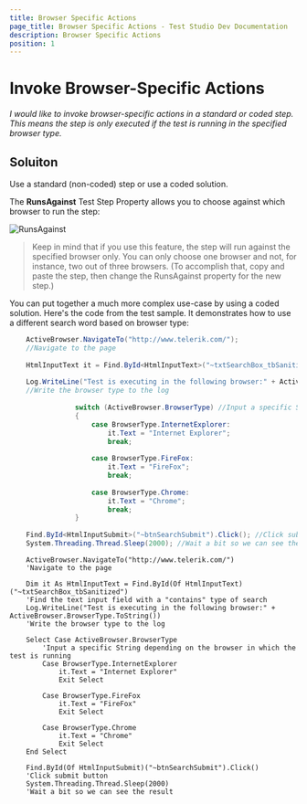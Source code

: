 ```yaml
---
title: Browser Specific Actions
page_title: Browser Specific Actions - Test Studio Dev Documentation
description: Browser Specific Actions
position: 1
---
```

# Invoke Browser-Specific Actions

*I would like to invoke browser-specific actions in a standard or coded step. This means the step is only executed if the test is running in the specified browser type.*

## Soluiton

Use a standard (non-coded) step or use a coded solution.

The **RunsAgainst** Test Step Property allows you to choose against which browser to run the step:

![RunsAgainst][1]

>Keep in mind that if you use this feature, the step will run against the specified browser only. You can only choose one browser and not, for instance, two out of three browsers. (To accomplish that, copy and paste the step, then change the RunsAgainst property for the new step.)

You can  put together a much more complex use-case by using a coded solution. Here's the code from the test sample. It demonstrates how to use a different search word based on browser type:

````C#
    ActiveBrowser.NavigateTo("http://www.telerik.com/"); 
    //Navigate to the page
    
    HtmlInputText it = Find.ById<HtmlInputText>("~txtSearchBox_tbSanitized"); //Find the text input field with a "contains" type of search
    
    Log.WriteLine("Test is executing in the following browser:" + ActiveBrowser.BrowserType.ToString()); 
    //Write the browser type to the log
                
                switch (ActiveBrowser.BrowserType) //Input a specific String depending on the browser in which the test is running 
                {
                    case BrowserType.InternetExplorer:
                        it.Text = "Internet Explorer";
                        break;
    
                    case BrowserType.FireFox:
                        it.Text = "FireFox";
                        break;
    
                    case BrowserType.Chrome:
                        it.Text = "Chrome";
                        break;
                }
    
    Find.ById<HtmlInputSubmit>("~btnSearchSubmit").Click(); //Click submit button
    System.Threading.Thread.Sleep(2000); //Wait a bit so we can see the result
````
````VB
    ActiveBrowser.NavigateTo("http://www.telerik.com/")
    'Navigate to the page
    
    Dim it As HtmlInputText = Find.ById(Of HtmlInputText)("~txtSearchBox_tbSanitized")
    'Find the text input field with a "contains" type of search
    Log.WriteLine("Test is executing in the following browser:" + ActiveBrowser.BrowserType.ToString())
    'Write the browser type to the log
    
    Select Case ActiveBrowser.BrowserType
        'Input a specific String depending on the browser in which the test is running 
        Case BrowserType.InternetExplorer
            it.Text = "Internet Explorer"
            Exit Select
    
        Case BrowserType.FireFox
            it.Text = "FireFox"
            Exit Select
    
        Case BrowserType.Chrome
            it.Text = "Chrome"
            Exit Select
    End Select
    
    Find.ById(Of HtmlInputSubmit)("~btnSearchSubmit").Click()
    'Click submit button
    System.Threading.Thread.Sleep(2000)
    'Wait a bit so we can see the result
````

[1]: images/run-against.png